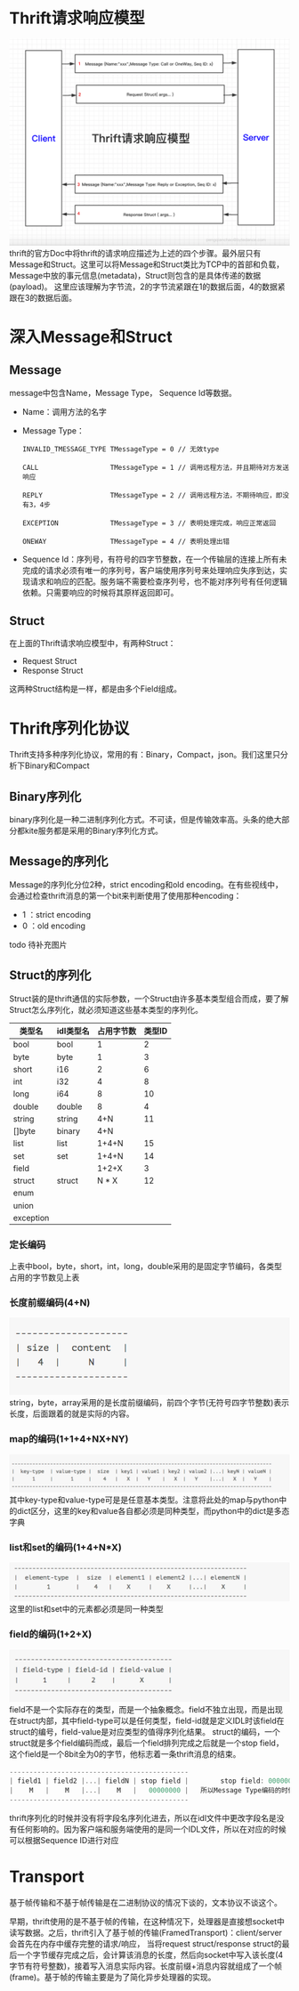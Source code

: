 # Thrift请求响应模型
![avater](图片/img_2.png)
thrift的官方Doc中将thrift的请求响应描述为上述的四个步骤。最外层只有Message和Struct。这里可以将Message和Struct类比为TCP中的首部和负载，Message中放的事元信息(metadata)，Struct则包含的是具体传递的数据(payload)。
这里应该理解为字节流，2的字节流紧跟在1的数据后面，4的数据紧跟在3的数据后面。

# 深入Message和Struct
## Message
message中包含Name，Message Type， Sequence Id等数据。
* Name：调用方法的名字
* Message Type：

      INVALID_TMESSAGE_TYPE TMessageType = 0 // 无效type
  
      CALL                  TMessageType = 1 // 调用远程方法，并且期待对方发送响应
  
      REPLY                 TMessageType = 2 // 调用远程方法，不期待响应，即没有3，4步
  
      EXCEPTION             TMessageType = 3 // 表明处理完成，响应正常返回
  
      ONEWAY                TMessageType = 4 // 表明处理出错

* Sequence Id：序列号，有符号的四字节整数，在一个传输层的连接上所有未完成的请求必须有唯一的序列号，客户端使用序列号来处理响应失序到达，实现请求和响应的匹配。服务端不需要检查序列号，也不能对序列号有任何逻辑依赖。只需要响应的时候将其原样返回即可。

## Struct
在上面的Thrift请求响应模型中，有两种Struct：
* Request Struct
* Response Struct

这两种Struct结构是一样，都是由多个Field组成。

# Thrift序列化协议
Thrift支持多种序列化协议，常用的有：Binary，Compact，json。我们这里只分析下Binary和Compact
## Binary序列化
binary序列化是一种二进制序列化方式。不可读，但是传输效率高。头条的绝大部分都kite服务都是采用的Binary序列化方式。

## Message的序列化
Message的序列化分位2种，strict encoding和old encoding。在有些视线中，会通过检查thrift消息的第一个bit来判断使用了使用那种encoding：
* 1 ：strict encoding
* 0 ：old encoding

todo 待补充图片

## Struct的序列化
Struct装的是thrift通信的实际参数，一个Struct由许多基本类型组合而成，要了解Struct怎么序列化，就必须知道这些基本类型的序列化。

| 类型名 | idl类型名| 占用字节数 | 类型ID |
| ----  | ----    | ----     | ----   |
| bool  | bool    | 1        |  2     |
| byte  | byte    | 1        |  3     |
| short | i16     | 2        |  6     |
| int   | i32     | 4        |  8     |
| long  | i64     | 8        |  10    |
| double| double  | 8        |  4     |
| string| string  | 4+N      |  11    |
| []byte| binary  | 4+N      |        |
| list  | list    | 1+4+N    |  15    |
| set   | set     | 1+4+N    |  14    |
| field |         | 1+2+X    |  3     |
| struct| struct  | N * X    |  12    |
| enum  |         |          |        |
| union |         |          |        |
| exception  |    |          |        |

### 定长编码
上表中bool，byte，short，int，long，double采用的是固定字节编码，各类型占用的字节数见上表

### 长度前缀编码(4+N)
![avater](图片/img_1.png)
string，byte，array采用的是长度前缀编码，前四个字节(无符号四字节整数)表示长度，后面跟着的就是实际的内容。

### map的编码(1+1+4+NX+NY)
![avater](图片/img_3.png)
其中key-type和value-type可是是任意基本类型。注意将此处的map与python中的dict区分，这里的key和value各自都必须是同种类型，而python中的dict是多态字典

### list和set的编码(1+4+N*X)
![avater](图片/img_4.png)
这里的list和set中的元素都必须是同一种类型

### field的编码(1+2+X)
![avater](图片/img_5.png)
field不是一个实际存在的类型，而是一个抽象概念。field不独立出现，而是出现在struct内部，其中field-type可以是任何类型，field-id就是定义IDL时该field在struct的编号，field-value是对应类型的值得序列化结果。
struct的编码，一个struct就是多个field编码而成，最后一个field排列完成之后就是一个stop field，这个field是一个8bit全为0的字节，他标志着一条thrift消息的结束。
```go
---------------------------------------------
| field1 | field2 |...| fieldN | stop field |        stop field: 00000000 
|    M   |    M   |...|    M   |   00000000 |   所以Message Type编码的时候不能用0
---------------------------------------------
```
thrift序列化的时候并没有将字段名序列化进去，所以在idl文件中更改字段名是没有任何影响的。因为客户端和服务端使用的是同一个IDL文件，所以在对应的时候可以根据Sequence ID进行对应

# Transport
基于帧传输和不基于帧传输是在二进制协议的情况下谈的，文本协议不谈这个。

早期，thrift使用的是不基于帧的传输，在这种情况下，处理器是直接想socket中读写数据。之后，thrift引入了基于帧的传输(FramedTransport)：client/server会首先在内存中缓存完整的请求/响应，
当将request struct/response struct的最后一个字节缓存完成之后，会计算该消息的长度，然后向socket中写入该长度(4字节有符号整数)，接着写入消息实际内容。长度前缀+消息内容就组成了一个帧
(frame)。基于帧的传输主要是为了简化异步处理器的实现。

